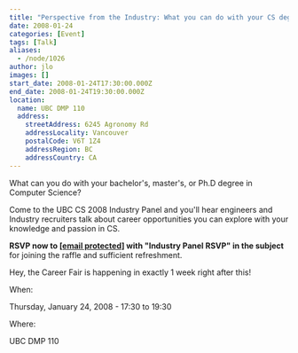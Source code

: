 ```yaml
---
title: "Perspective from the Industry: What you can do with your CS degree"
date: 2008-01-24
categories: [Event]
tags: [Talk]
aliases:
  - /node/1026
author: jlo
images: []
start_date: 2008-01-24T17:30:00.000Z
end_date: 2008-01-24T19:30:00.000Z
location:
  name: UBC DMP 110
  address:
    streetAddress: 6245 Agronomy Rd
    addressLocality: Vancouver
    postalCode: V6T 1Z4
    addressRegion: BC
    addressCountry: CA
---
```


What can you do with your bachelor's, master's, or Ph.D degree in Computer Science?

Come to the UBC CS 2008 Industry Panel and you'll hear engineers and Industry recruiters talk about career opportunities you can explore with your knowledge and passion in CS.

**RSVP now to [\[email protected\]](/cdn-cgi/l/email-protection#fd99949c909293999ebd9e8ed3889f9ed39e9cc28e889f97989e89c0b49399888e898f84ddad9c939891ddafaeabad) with "Industry Panel RSVP" in the subject** for joining the raffle and sufficient refreshment.

Hey, the Career Fair is happening in exactly 1 week right after this!

When: 

Thursday, January 24, 2008 - 17:30 to 19:30

Where: 

UBC DMP 110
